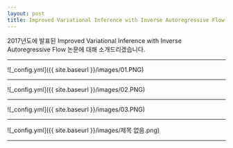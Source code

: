 ```yaml
---
layout: post
title: Improved Variational Inference with Inverse Autoregressive Flow
---
```


2017년도에 발표된 Improved Variational Inference with Inverse Autoregressive Flow 논문에 대해 소개드리겠습니다.

***
![_config.yml]({{ site.baseurl }}/images/01.PNG)

***
![_config.yml]({{ site.baseurl }}/images/02.PNG)

***
![_config.yml]({{ site.baseurl }}/images/03.PNG)

***
![_config.yml]({{ site.baseurl }}/images/제목 없음.png)

***
